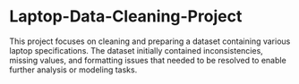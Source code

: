 # Laptop-Data-Cleaning-Project
This project focuses on cleaning and preparing a dataset containing various laptop specifications. The dataset initially contained inconsistencies, missing values, and formatting issues that needed to be resolved to enable further analysis or modeling tasks.
